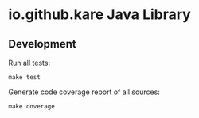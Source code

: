 
# io.github.kare Java Library

## Development

Run all tests:

`make test`

Generate code coverage report of all sources:

`make coverage`
